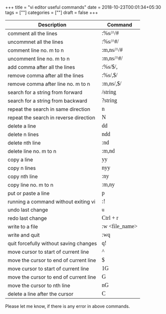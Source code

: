 +++
title = "vi editor useful commands"
date = 2018-10-23T00:01:34+05:30
tags = [""]
categories = [""]
draft = false
+++

| 			Description   			| 	Command 	|
| 			-----------				|   ------- 	|
| comment all the lines 			| <font face="Consolas" size="4"> :%s/^/# </font>  |
| uncommnet all the lines 			| <font face="Consolas" size="4"> :%s/^#/ </font>  |
| comment line no. m to n			| <font face="Consolas" size="4"> :m,ns/^/# </font>  |
| uncomment line no. m to n 		| <font face="Consolas" size="4"> :m,ns/^#/ </font>  |
| add comma after all the lines 	| <font face="Consolas" size="4"> :%s/$/, </font>  |
| remove comma after all the lines 	| <font face="Consolas" size="4"> :%s/,$/ </font>  |
| remove comma after line no. m to n |<font face="Consolas" size="4"> :m,ns/,$/ </font>  |
| search for a string from forward	| <font face="Consolas" size="4"> /string </font>  |
| search for a string from backward	| <font face="Consolas" size="4"> ?string </font>  |
| repeat the search in same direction |<font face="Consolas" size="4"> n </font>  |
| repeat the search in reverse direction  | <font face="Consolas" size="4"> N </font>  |
| delete a line 					| <font face="Consolas" size="4"> dd </font>  |
| delete n lines 					| <font face="Consolas" size="4"> ndd </font>  |
| delete nth line					 | <font face="Consolas" size="4"> :nd </font>  |
| delete line no. m to n			| <font face="Consolas" size="4"> :m,nd </font>  |
| copy a line  						| <font face="Consolas" size="4">  yy </font>  |
| copy n lines  					| <font face="Consolas" size="4"> nyy </font>  |
| copy nth line 					| <font face="Consolas" size="4"> :ny </font>  |
| copy line no. m to n				| <font face="Consolas" size="4"> :m,ny </font>  |
| put or paste a line 				 | <font face="Consolas" size="4"> p </font>  |
| running a command without exiting vi | <font face="Consolas" size="4"> :!<command> </font>  |
| undo last change					| <font face=" Consolas"> u </font>  |
| redo last change					| <font face="Consolas" size="4"> Ctrl + r </font>  |
| write to a file                	| <font face="Consolas" size="4">  :w <file_name> </font>  |
| write and quit					| <font face="Consolas" size="4"> :wq </font>  |
| quit forcefully without saving changes | <font face="Consolas" size="4"> q! </font>  |
| move cursor to start of current line | <font face="Consolas" size="4"> ^ </font>  |
| move the cursor to end of current line | <font face="Consolas" size="4"> $ </font>  |
| move cursor to start of current line | <font face="Consolas" size="4"> 1G </font>  |
| move the cursor to end of current line | <font face="Consolas" size="4"> G </font>  |
| move the cursor to nth line | <font face="Consolas" size="4"> nG </font>  |
| delete a line after the cursor  | <font face="Consolas" size="4"> C </font> |

Please let me know, if there is any error in above commands.




